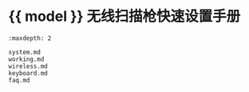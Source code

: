 # {{ model }} 无线扫描枪快速设置手册
```{toctree}
:maxdepth: 2

system.md
working.md
wireless.md
keyboard.md
faq.md

```